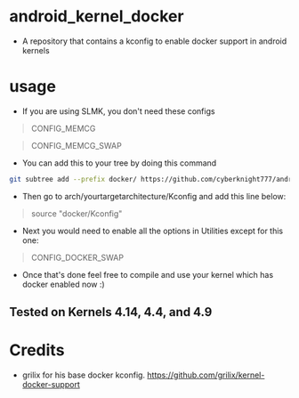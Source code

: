 # android_kernel_docker

- A repository that contains a kconfig to enable docker support in android kernels

# usage

- If you are using SLMK, you don't need these configs

> CONFIG_MEMCG 

> CONFIG_MEMCG_SWAP

- You can add this to your tree by doing this command

```bash
git subtree add --prefix docker/ https://github.com/cyberknight777/android_kernel_docker main
```

- Then go to arch/yourtargetarchitecture/Kconfig and add this line below:

> source "docker/Kconfig"

- Next you would need to enable all the options in Utilities except for this one: 

> CONFIG_DOCKER_SWAP

- Once that's done feel free to compile and use your kernel which has docker enabled now :)

## Tested on Kernels 4.14, 4.4, and 4.9

# Credits

- grilix for his base docker kconfig. 
https://github.com/grilix/kernel-docker-support
